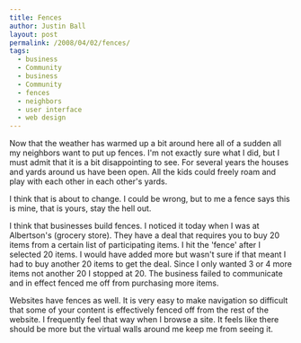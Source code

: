 ```yaml
---
title: Fences
author: Justin Ball
layout: post
permalink: /2008/04/02/fences/
tags:
  - business
  - Community
  - business
  - Community
  - fences
  - neighbors
  - user interface
  - web design
---
```


Now that the weather has warmed up a bit around here all of a sudden all my neighbors want to put up fences. I'm not exactly sure what I did, but I must admit that it is a bit disappointing to see. For several years the houses and yards around us have been open. All the kids could freely roam and play with each other in each other's yards.

I think that is about to change. I could be wrong, but to me a fence says this is mine, that is yours, stay the hell out.

I think that businesses build fences. I noticed it today when I was at Albertson's (grocery store). They have a deal that requires you to buy 20 items from a certain list of participating items. I hit the 'fence' after I selected 20 items. I would have added more but wasn't sure if that meant I had to buy another 20 items to get the deal. Since I only wanted 3 or 4 more items not another 20 I stopped at 20. The business failed to communicate and in effect fenced me off from purchasing more items.

Websites have fences as well. It is very easy to make navigation so difficult that some of your content is effectively fenced off from the rest of the website. I frequently feel that way when I browse a site. It feels like there should be more but the virtual walls around me keep me from seeing it.